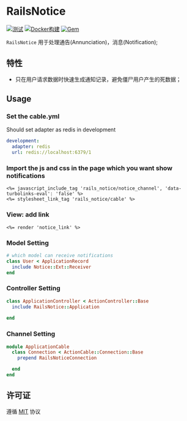 # RailsNotice

[![测试](https://github.com/work-design/rails_notice/actions/workflows/test.yml/badge.svg)](https://github.com/work-design/rails_notice/actions/workflows/test.yml)
[![Docker构建](https://github.com/work-design/rails_notice/actions/workflows/cd.yml/badge.svg)](https://github.com/work-design/rails_notice/actions/workflows/cd.yml)
[![Gem](https://github.com/work-design/rails_notice/actions/workflows/gempush.yml/badge.svg)](https://github.com/work-design/rails_notice/actions/workflows/gempush.yml)

`RailsNotice` 用于处理通告(Annunciation)，消息(Notification);

## 特性
* 只在用户请求数据时快速生成通知记录，避免僵尸用户产生的死数据；

## Usage
### Set the cable.yml
Should set adapter as redis in development
```yaml
development:
  adapter: redis
  url: redis://localhost:6379/1
```

### Import the js and css in the page which you want show notifications
```erb
<%= javascript_include_tag 'rails_notice/notice_channel', 'data-turbolinks-eval': 'false' %>
<%= stylesheet_link_tag 'rails_notice/cable' %>
```

### View: add link
```erb
<%= render 'notice_link' %>
```

### Model Setting
```ruby
# which model can receive notifications
class User < ApplicationRecord
  include Notice::Ext::Receiver
end

```

### Controller Setting
```ruby
class ApplicationController < ActionController::Base
  include RailsNotice::Application
  
end
```

### Channel Setting
```ruby
module ApplicationCable
  class Connection < ActionCable::Connection::Base
    prepend RailsNoticeConnection

  end
end
```

## 许可证
遵循 [MIT](LICENSE) 协议
